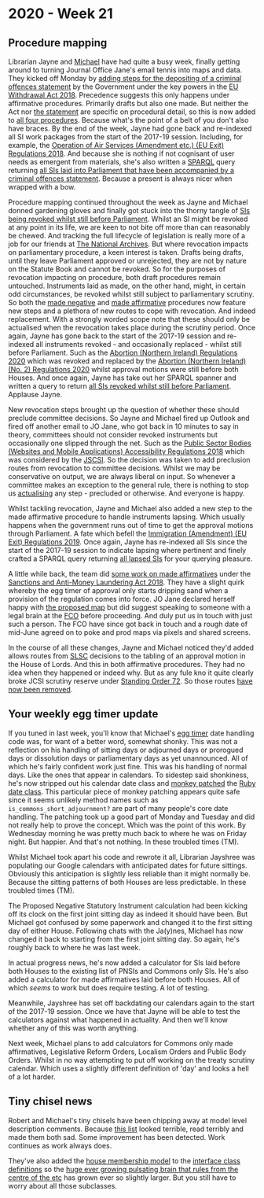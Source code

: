 # 2020 - Week 21

## Procedure mapping

Librarian Jayne and [Michael](https://twitter.com/fantasticlife) have had quite a busy week, finally getting around to turning Journal Office Jane's email tennis into maps and data. They kicked off Monday by [adding steps for the depositing of a criminal offences statement](https://trello.com/c/MdQvaYMW/22-deposited-papers-ahead-of-laying-sis-introducing-criminal-offences) by the Government under the key powers in the [EU Withdrawal Act 2018](http://www.legislation.gov.uk/ukpga/2018/16/contents/enacted). Precedence suggests this only happens under affirmative procedures. Primarily drafts but also one made. But neither the Act nor [the statement](https://www.parliament.uk/business/publications/written-questions-answers-statements/written-statement/Commons/2018-07-03/HCWS821/) are specific on procedural detail, so this is now added to [all four procedures](https://ukparliament.github.io/ontologies/procedure/procedure-ontology.html#maps). Because what's the point of a belt of you don't also have braces. By the end of the week, Jayne had gone back and re-indexed all SI work packages from the start of the 2017-19 session. Including, for example, the [Operation of Air Services (Amendment etc.) (EU Exit) Regulations 2018](https://statutoryinstruments.parliament.uk/timeline/DSe9UJ2F/SI-2018). And because she is nothing if not cognisant of user needs as emergent from materials, she's also written a [SPARQL](https://en.wikipedia.org/wiki/SPARQL) query returning [all SIs laid into Parliament that have been accompanied by a criminal offences statement](link-to-follow). Because a present is always nicer when wrapped with a bow.

Procedure mapping continued throughout the week as Jayne and Michael donned gardening gloves and finally got stuck into the thorny tangle of [SIs being revoked whilst still before Parliament](https://trello.com/c/KWbc8Etq/75-revoked-sis-committee-consideration). Whilst an SI might be revoked at any point in its life, we are keen to not bite off more than can reasonably be chewed. And tracking the full lifecycle of legislation is really more of a job for our friends at [The National Archives](https://www.nationalarchives.gov.uk/). But where revocation impacts on parliamentary procedure, a keen interest is taken. Drafts being drafts, until they leave Parliament approved or unrejected, they are not by nature on the Statute Book and cannot be revoked. So for the purposes of revocation impacting on procedure, both draft procedures remain untouched. Instruments laid as made, on the other hand, might, in certain odd circumstances, be revoked whilst still subject to parliamentary scrutiny. So both the [made negative](https://ukparliament.github.io/ontologies/procedure/flowcharts/sis/made-negative.pdf) and [made affirmative](https://ukparliament.github.io/ontologies/procedure/flowcharts/sis/made-affirmative.pdf) procedures now feature new steps and a plethora of new routes to cope with revocation. And indeed replacement. With a strongly worded scope note that these should only be actualised when the revocation takes place during the scrutiny period. Once again, Jayne has gone back to the start of the 2017-19 session and re-indexed all instruments revoked - and occasionally replaced - whilst still before Parliament. Such as the [Abortion (Northern Ireland) Regulations 2020](https://statutoryinstruments.parliament.uk/timeline/edM33LSY/SI-2020345/) which was revoked and replaced by the [Abortion (Northern Ireland) (No. 2) Regulations 2020](https://statutoryinstruments.parliament.uk/timeline/T0WjTwoH/SI-2020503/) whilst approval motions were still before both Houses. And once again, Jayne has take out her SPARQL spanner and written a query to return [all SIs revoked whilst still before Parliament](link-to-follow). Applause Jayne.

New revocation steps brought up the question of whether these should preclude committee decisions. So Jayne and Michael fired up Outlook and fired off another email to JO Jane, who got back in 10 minutes to say in theory, committees should not consider revoked instruments but occasionally one slipped through the net. Such as the [Public Sector Bodies (Websites and Mobile Applications) Accessibility Regulations 2018](https://statutoryinstruments.parliament.uk/timeline/JHmYoIfJ/SI-2018852) which was considered by the [JSCSI](https://www.parliament.uk/JCSI). So the decision was taken to add preclusion routes from revocation to committee decisions. Whilst we may be conservative on output, we are always liberal on input. So whenever a committee makes an exception to the general rule, there is nothing to stop us [actualising](https://ukparliament.github.io/ontologies/procedure/procedure-ontology.html#d4e382) any step - precluded or otherwise. And everyone is happy.

Whilst tackling revocation, Jayne and Michael also added a new step to the made affirmative procedure to handle instruments lapsing. Which usually happens when the government runs out of time to get the approval motions through Parliament. A fate which befell the [Immigration (Amendment) (EU Exit) Regulations 2019](https://statutoryinstruments.parliament.uk/timeline/ztQE1HxF/SI-20191383). Once again, Jayne has re-indexed all SIs since the start of the 2017-19 session to indicate lapsing where pertinent and finely crafted a SPARQL query returning [all lapsed SIs](link-to-follow) for your querying pleasure.

A little while back, the team did [some work on made affirmatives](https://trello.com/c/qjfr3R0z/98-made-affirmatives-under-the-sanctions-act) under the [Sanctions and Anti-Money Laundering Act 2018](http://www.legislation.gov.uk/ukpga/2018/13/contents/enacted). They have a slight quirk whereby the egg timer of approval only starts dripping sand when a provision of the regulation comes into force. JO Jane declared herself happy with [the proposed map](https://github.com/ukparliament/ontologies/blob/master/procedure/flowcharts/sis/play-pen/made-affirmative.pdf) but did suggest speaking to someone with a legal brain at the [FCO](https://www.gov.uk/government/organisations/foreign-commonwealth-office) before proceeding. And duly put us in touch with just such a person. The FCO have since got back in touch and a rough date of mid-June agreed on to poke and prod maps via pixels and shared screens.

In the course of all these changes, Jayne and Michael noticed they'd added allows routes from [SLSC](https://committees.parliament.uk/committee/255/secondary-legislation-scrutiny-committee) decisions to the tabling of an approval motion in the House of Lords. And this in both affirmative procedures. They had no idea when they happened or indeed why. But as any fule kno it quite clearly broke JCSI scrutiny reserve under [Standing Order 72](https://www.parliament.uk/business/publications/house-of-lords-publications/rules-and-guides-for-business/the-standing-orders-of-the-house-of-lords-relating-to-public-business/#jump-link-12). So those routes [have now been removed](https://trello.com/c/nClMjjLA/114-remove-allows-route-from-slsc-to-lords-motion-to-approve-the-instrument-tabled-by-the-govt).

## Your weekly egg timer update

If you tuned in last week, you'll know that Michael's [egg timer](http://parliament-calendar.herokuapp.com/) date handling code was, for want of a better word, somewhat shonky. This was not a reflection on his handling of sitting days or adjourned days or prorogued days or dissolution days or parliamentary days as yet unannounced. All of which he's fairly confident work just fine. This was his handling of normal days. Like the ones that appear in calendars. To sidestep said shonkiness, he's now stripped out his calendar date class and [monkey patched](https://en.wikipedia.org/wiki/Monkey_patch) the [Ruby date class](https://ruby-doc.org/stdlib-2.7.1/libdoc/date/rdoc/Date.html). This particular piece of monkey patching appears quite safe since it seems unlikely method names such as `is_commons_short_adjournment?` are part of many people's core date handling. The patching took up a good part of Monday and Tuesday and did not really help to prove the concept. Which was the point of this work. By Wednesday morning he was pretty much back to where he was on Friday night. But happier. And that's not nothing. In these troubled times (TM).

Whilst Michael took apart his code and rewrote it all, Librarian Jayshree was populating our Google calendars with anticipated dates for future sittings. Obviously this anticipation is slightly less reliable than it might normally be. Because the sitting patterns of both Houses are less predictable. In these troubled times (TM).

The Proposed Negative Statutory Instrument calculation had been kicking off its clock on the first joint sitting day as indeed it should have been. But Michael got confused by some paperwork and changed it to the first sitting day of either House. Following chats with the Ja(y)nes, Michael has now changed it back to starting from the first joint sitting day. So again, he's roughly back to where he was last week.

In actual progress news, he's now added a calculator for SIs laid before both Houses to the existing list of PNSIs and Commons only SIs. He's also added a calculator for made affirmatives laid before both Houses. All of which *seems* to work but does require testing. A lot of testing.

Meanwhile, Jayshree has set off backdating our calendars again to the start of the 2017-19 session. Once we have that Jayne will be able to test the calculators against what happened in actuality. And then we'll know whether any of this was worth anything.

Next week, Michael plans to add calculators for Commons only made affirmatives, Legislative Reform Orders, Localism Orders and Public Body Orders. Whilst in no way attempting to put off working on the treaty scrutiny calendar. Which uses a slightly different definition of 'day' and looks a hell of a lot harder.

## Tiny chisel news

Robert and Michael's tiny chisels have been chipping away at model level description comments. Because [this list](https://ukparliament.github.io/ontologies/) looked terrible, read terribly and made them both sad. Some improvement has been detected. Work continues as work always does.

They've also added the [house membership model](https://ukparliament.github.io/ontologies/house-membership/house-membership-ontology.html) to the [interface class definitions](https://ukparliament.github.io/ontologies/interface/interface.html) so the [huge ever growing pulsating brain that rules from the centre of the etc](https://api.parliament.uk/webvowl/#opts=sidebar=0;doc=0;mode_compact=true;mode_colorExt=false;#iri=https://ukparliament.github.io/ontologies/interface/interface.ttl) has grown ever so slightly larger. But you still have to worry about all those subclasses.

